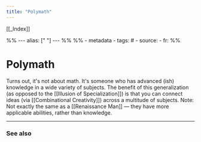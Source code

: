```yaml
---
title: "Polymath"
---
```


[[_Index]]

%% ---
alias: [" "]
--- %%
%% - metadata
	- tags: #
	- source: 
	- fr: 
%%

# Polymath

Turns out, it's not about math. It's someone who has advanced (ish) knowledge in a wide variety of subjects. The benefit of this generalization (as opposed to the [[Illusion of Specialization]]) is that you can connect ideas (via [[Combinational Creativity]]) across a multitude of subjects. 
Note: Not exactly the same as a [[Renaissance Man]] — they have more applicable abilities, rather than knowledge.

-------------
### See also

